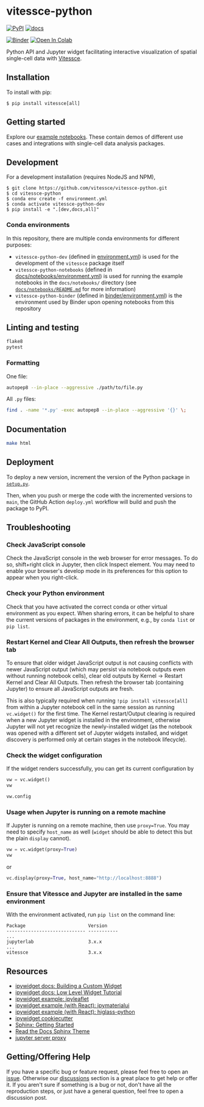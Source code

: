 # vitessce-python

[![PyPI](https://img.shields.io/pypi/v/vitessce)](https://pypi.org/project/vitessce)
[![docs](https://img.shields.io/badge/docs-📖-57B4E9.svg)](https://vitessce.github.io/vitessce-python/)

[![Binder](https://mybinder.org/badge_logo.svg)](https://mybinder.org/v2/gh/vitessce/vitessce-python/main?filepath=docs/notebooks/widget_pbmc.ipynb)
[![Open In Colab](https://colab.research.google.com/assets/colab-badge.svg)](https://colab.research.google.com/github/vitessce/vitessce-python/blob/main/docs/notebooks/widget_on_colab.ipynb)


Python API and Jupyter widget facilitating interactive visualization of spatial single-cell data with [Vitessce](https://github.com/vitessce/vitessce).


## Installation

To install with pip:

    $ pip install vitessce[all]

## Getting started

Explore our [example notebooks](./docs/notebooks/).
These contain demos of different use cases and integrations with single-cell data analysis packages.


## Development

For a development installation (requires NodeJS and NPM),

    $ git clone https://github.com/vitessce/vitessce-python.git
    $ cd vitessce-python
    $ conda env create -f environment.yml
    $ conda activate vitessce-python-dev
    $ pip install -e ".[dev,docs,all]"

### Conda environments

In this repository, there are multiple conda environments for different purposes:

- `vitessce-python-dev` (defined in [environment.yml](./environment.yml)) is used for the development of the `vitessce` package itself
- `vitessce-python-notebooks` (defined in [docs/notebooks/environment.yml](./docs/notebooks/environment.yml)) is used for running the example notebooks in the `docs/notebooks/` directory (see [`docs/notebooks/README.md`](./docs/notebooks#readme) for more information)
- `vitessce-python-binder` (defined in [binder/environment.yml](./binder/environment.yml)) is the environment used by Binder upon opening notebooks from this repository

## Linting and testing

```sh
flake8
pytest
```

### Formatting

One file:

```sh
autopep8 --in-place --aggressive ./path/to/file.py
```

All `.py` files:

```sh
find . -name '*.py' -exec autopep8 --in-place --aggressive '{}' \;
```


## Documentation

```sh
make html
```


## Deployment

To deploy a new version, increment the version of the Python package in [`setup.py`](./setup.py).

Then, when you push or merge the code with the incremented versions to `main`, the GitHub Action `deploy.yml` workflow will build and push the package to PyPI.

## Troubleshooting

### Check JavaScript console

Check the JavaScript console in the web browser for error messages. To do so, shift+right click in Jupyter, then click Inspect element. You may need to enable your browser's develop mode in its preferences for this option to appear when you right-click.

### Check your Python environment

Check that you have activated the correct conda or other virtual environment as you expect.
When sharing errors, it can be helpful to share the current versions of packages in the environment, e.g., by `conda list` or `pip list`.

### Restart Kernel and Clear All Outputs, then refresh the browser tab

To ensure that older widget JavaScript output is not causing conflicts with newer JavaScript output (which may persist via notebook outputs even without running notebook cells), clear old outputs by Kernel -> Restart Kernel and Clear All Outputs. Then refresh the browser tab (containing Jupyter) to ensure all JavaScript outputs are fresh.

This is also typically required when running `!pip install vitessce[all]` from within a Jupyter notebook cell in the same session as running `vc.widget()` for the first time.
The Kernel restart/Output clearing is required when a new Jupyter widget is installed in the environment, otherwise Jupyter will not yet recognize the newly-installed widget (as the notebook was opened with a different set of Jupyter widgets installed, and widget discovery is performed only at certain stages in the notebook lifecycle).

### Check the widget configuration

If the widget renders successfully, you can get its current configuration by

```py
vw = vc.widget()
vw
```

```py
vw.config
```

### Usage when Jupyter is running on a remote machine

If Jupyter is running on a remote machine, then use `proxy=True`. You may need to specify `host_name` as well (`widget` should be able to detect this but the plain `display` cannot).

```py
vw = vc.widget(proxy=True)
vw
```

or 

```py
vc.display(proxy=True, host_name="http://localhost:8888")
```

### Ensure that Vitessce and Jupyter are installed in the same environment

With the environment activated, run `pip list` on the command line:

```
Package                       Version
----------------------------- -----------
...
jupyterlab                    3.x.x
...
vitessce                      3.x.x
```





## Resources

- [ipywidget docs: Building a Custom Widget](https://ipywidgets.readthedocs.io/en/stable/examples/Widget%20Custom.html)
- [ipywidget docs: Low Level Widget Tutorial](https://ipywidgets.readthedocs.io/en/latest/examples/Widget%20Low%20Level.html)
- [ipywidget example: ipyleaflet](https://github.com/jupyter-widgets/ipyleaflet)
- [ipywidget example (with React): ipymaterialui](https://github.com/maartenbreddels/ipymaterialui)
- [ipywidget example (with React): higlass-python](https://github.com/higlass/higlass-python)
- [ipywidget cookiecutter](https://github.com/jupyter-widgets/widget-cookiecutter)
- [Sphinx: Getting Started](https://www.sphinx-doc.org/en/master/usage/quickstart.html)
- [Read the Docs Sphinx Theme](https://github.com/readthedocs/sphinx_rtd_theme)
- [jupyter server proxy](https://jupyter-server-proxy.readthedocs.io/en/latest/arbitrary-ports-hosts.html)

## Getting/Offering Help

If you have a specific bug or feature request, please feel free to open an [issue](https://github.com/vitessce/vitessce-python/issues/new).  Otherwise our [discussions](https://github.com/vitessce/vitessce-python/discussions) section is a great place to get help or offer it.  If you aren't sure if something is a bug or not, don't have all the reproduction steps, or just have a general question, feel free to open a discussion post.
